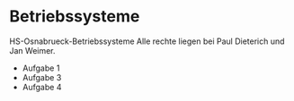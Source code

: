 # Betriebssysteme
HS-Osnabrueck-Betriebssysteme
Alle rechte liegen bei Paul Dieterich und Jan Weimer. 
<ul>
  <li>Aufgabe 1</li>
  <li>Aufgabe 3</li>
  <li>Aufgabe 4</li>
</ul>

